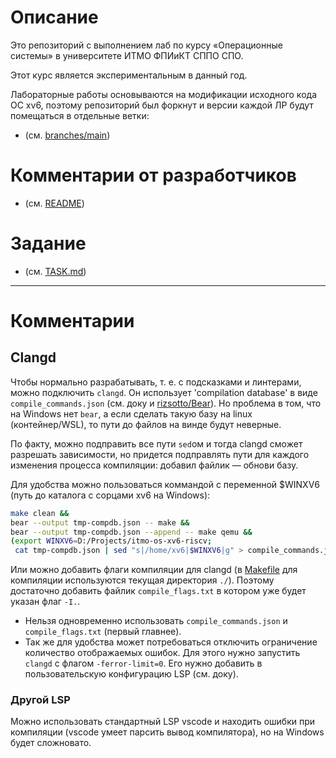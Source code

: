 # Описание

Это репозиторий с выполнением лаб по курсу «Операционные системы» в
университете ИТМО ФПИиКТ СППО СПО.

Этот курс является экспериментальным в данный год.

Лабораторные работы основываются на модификации исходного кода ОС xv6, поэтому
репозиторий был форкнут и версии каждой ЛР будут помещаться в отдельные ветки:

- (см. [branches/main](https://github.com/e1turin/itmo-os-xv6-riscv))



# Комментарии от разработчиков

- (см. [README](/README))


# Задание

- (см. [TASK.md](/TASK.md))

- - -
# Комментарии

## Clangd

Чтобы нормально разрабатывать, т. е. с подсказками и линтерами, можно
подключить `clangd`. Он использует 'compilation database' в виде
`compile_commands.json` (см. доку и
[rizsotto/Bear](https://github.com/rizsotto/Bear)). Но проблема в том, что на
Windows нет `bear`, а если сделать такую базу на linux (контейнер/WSL), то пути
до файлов на винде будут неверные. 

По факту, можно подправить все пути `sed`ом и тогда clangd сможет разрешать
зависимости, но придется подправлять пути для каждого изменения процесса
компиляции: добавил файлик — обнови базу. 

Для удобства можно пользоваться коммандой с переменной $WINXV6 (путь до каталога с сорцами
xv6 на Windows): 

```bash 
make clean && 
bear --output tmp-compdb.json -- make &&
bear --output tmp-compdb.json --append -- make qemu && 
(export WINXV6=D:/Projects/itmo-os-xv6-riscv; 
 cat tmp-compdb.json | sed "s|/home/xv6|$WINXV6|g" > compile_commands.json) 
```

Или можно добавить флаги компиляции для clangd (в [Makefile](./Makefile) для
компиляции используются текущая директория `./`). Поэтому достаточно добавить
файлик `compile_flags.txt` в котором уже будет указан флаг `-I.`.

- Нельзя одновременно использовать `compile_commands.json` и `compile_flags.txt` (первый главнее).
- Так же для удобства может потребоваться отключить ограничение количество
  отображаемых ошибок. Для этого нужно запустить `clangd` с флагом
  `-ferror-limit=0`. Его нужно добавить в пользовательскую конфигурацию LSP (см. доку).

### Другой LSP

Можно использовать стандартный LSP vscode и находить ошибки при компиляции
(vscode умеет парсить вывод компилятора), но на Windows будет сложновато.

